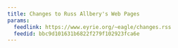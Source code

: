```yaml
---
title: Changes to Russ Allbery's Web Pages
params:
  feedlink: https://www.eyrie.org/~eagle/changes.rss
  feedid: bbc9d101631b6822f279f102923fca6e
---
```

